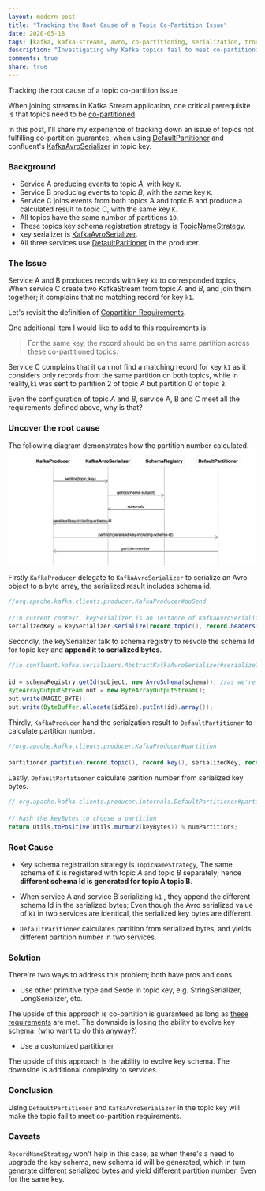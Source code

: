 ```yaml
---
layout: modern-post
title: "Tracking the Root Cause of a Topic Co-Partition Issue"
date: 2020-05-18
tags: [kafka, kafka-streams, avro, co-partitioning, serialization, troubleshooting]
description: "Investigating why Kafka topics fail to meet co-partitioning requirements when using DefaultPartitioner with KafkaAvroSerializer for topic keys."
comments: true
share: true
---
```

Tracking the root cause of a topic co-partition issue

When joining streams in Kafka Stream application, one critical prerequisite is that topics need to be [co-partitioned](https://docs.ksqldb.io/en/latest/developer-guide/joins/partition-data/#co-partitioning-requirements).

In this post, I'll share my experience of tracking down an issue of topics not fulfilling co-partition guarantee, when using  [DefaultPartitioner](https://github.com/apache/kafka/blob/trunk/clients/src/main/java/org/apache/kafka/clients/producer/internals/DefaultPartitioner.java) and confluent's [KafkaAvroSerializer](https://github.com/confluentinc/schema-registry/blob/master/avro-serializer/src/main/java/io/confluent/kafka/serializers/KafkaAvroSerializer.java) in topic key.

### Background
- Service A producing events to topic *A*, with key `K`.
-  Service B producing events to topic *B*, with the same key `K`.
- Service C joins events from both topics A and topic B and produce a calculated result to topic C, with the same key `K`.
- All topics have the same number of partitions `10`.
- These topics key schema registration strategy is [TopicNameStrategy](https://docs.confluent.io/current/schema-registry/serdes-develop/index.html#overview).
- key serializer is [KafkaAvroSerializer](https://github.com/confluentinc/schema-registry/blob/master/avro-serializer/src/main/java/io/confluent/kafka/serializers/KafkaAvroSerializer.java).
- All three services use [DefaultParitioner](https://github.com/apache/kafka/blob/trunk/clients/src/main/java/org/apache/kafka/clients/producer/internals/DefaultPartitioner.java) in the producer.

### The Issue
Service A and B produces records with key `k1` to corresponded topics, When service C create two KafkaStream from topic *A* and *B*, and join them together; it complains that no matching record for key `k1`.

Let's revisit the definition of [Copartition Requirements](https://docs.ksqldb.io/en/latest/developer-guide/joins/partition-data/#co-partitioning-requirements).

One additional item I would like to add to this requirements is:

> For the same key, the record should be on the same partition across these co-partitioned topics.

Service C complains that it can not find a matching record for key `k1` as it considers only records from the same partition on both topics, while in reality,`k1` was sent to partition 2 of topic *A* but partition 0 of topic `B`.

Even the configuration of topic *A* and *B*, service A, B and C meet all the requirements defined above, 
why is that?

### Uncover the root cause
The following diagram demonstrates how the partition number calculated.
![partition process](/images/producer-partiton.png)

Firstly `KafkaProducer` delegate to `KafkaAvroSerializer` to serialize an Avro object to a byte array,
the serialized result includes schema id.

```java
//org.apache.kafka.clients.producer.KafkaProducer#doSend

//In current context, keySerializer is an instance of KafkaAvroSerializer
serializedKey = keySerializer.serialize(record.topic(), record.headers(), record.key());
```

Secondly, the keySerializer talk to schema registry to resvole the schema Id for topic key and __append it to serialized bytes__. 
```java
//io.confluent.kafka.serializers.AbstractKafkaAvroSerializer#serializeImpl

id = schemaRegistry.getId(subject, new AvroSchema(schema)); //as we're using TopicNameStrategy, the subject is "A-key" or "B-key"
ByteArrayOutputStream out = new ByteArrayOutputStream();
out.write(MAGIC_BYTE);
out.write(ByteBuffer.allocate(idSize).putInt(id).array());
```
Thirdly, `KafkaProducer` hand the serialzation result to `DefaultPartitioner` to calculate partition number.
```java
//org.apache.kafka.clients.producer.KafkaProducer#partition

partitioner.partition(record.topic(), record.key(), serializedKey, record.value(), serializedValue, cluster;
``` 
Lastly, `DefaultPartitioner` calculate parition number from serialized key bytes.
```java
// org.apache.kafka.clients.producer.internals.DefaultPartitioner#partition

// hash the keyBytes to choose a partition
return Utils.toPositive(Utils.murmur2(keyBytes)) % numPartitions;
```


### Root Cause
- Key schema registration strategy is `TopicNameStrategy`, The same schema of `K` is registered with topic *A* and topic *B* separately; hence __different schema Id is generated for topic A topic B__.

- When service A and service B serializing `k1` , they append the different schema Id in the serialized bytes;
  Even though the Avro serialized value of `k1` in two services are identical, the serialized key bytes are different.

- `DefaultParitioner` calculates partition from serialized bytes, and yields different partition number in two services.

### Solution
There're two ways to address this problem; both have pros and cons.

- Use other primitive type and Serde in topic key, e.g. StringSerializer, LongSerializer, etc.

The upside of this approach is co-partition is guaranteed as long as [these requirements](https://docs.ksqldb.io/en/latest/developer-guide/joins/partition-data/#co-partitioning-requirements) are met.
The downside is losing the ability to evolve key schema. (who want to do this anyway?)

- Use a customized partitioner

The upside of this approach is the ability to evolve key schema.
The downside is additional complexity to services.

### Conclusion
Using `DefaultPartitioner` and `KafkaAvroSerializer` in the topic key will make the topic fail to meet co-partition requirements.

### Caveats
`RecordNameStrategy` won't help in this case, as when there's a need to upgrade the key schema, new schema id will be generated, which in turn generate different serialized bytes and yield different partition number.
Even for the same key.
